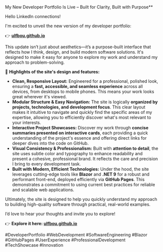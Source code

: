 ﻿My New Developer Portfolio Is Live – Built for Clarity, Built with Purpose**

Hello LinkedIn connections!

I'm excited to unveil the new version of my developer portfolio:

👉 **[ulfbou.github.io](https://ulfbou.github.io/)**

This update isn’t just about aesthetics—it’s a purpose-built interface that reflects how I think, design, and build modern software solutions. It's designed to make it easy for anyone to explore my work and understand my approach to problem-solving.

🧩 **Highlights of the site's design and features:**

* **Clean, Responsive Layout:** Engineered for a professional, polished look, ensuring a **fast, accessible, and seamless experience** across all devices, from desktops to mobile phones. This means your work looks great wherever it's viewed.
* **Modular Structure & Easy Navigation:** The site is logically **organized by projects, technologies, and development focus**. This clear layout makes it intuitive to navigate and quickly find the specific areas of my expertise, allowing you to efficiently discover what's most relevant to your interests.
* **Interactive Project Showcases:** Discover my work through **concise summaries presented on interactive cards**, each providing a quick understanding of the project's essence and offering direct links for deeper dives into the code on GitHub.
* **Visual Consistency & Professionalism:** Built with **attention to detail**, the site uses subtle color and typography to enhance readability and present a cohesive, professional brand. It reflects the care and precision I bring to every development task.
* **Built with Modern, Efficient Technologies:** Under the hood, the site leverages cutting-edge tools like **Blazor** and **.NET 9** for a robust and performant front-end, deployed efficiently via **GitHub Pages**. This demonstrates a commitment to using current best practices for reliable and scalable web applications.

Ultimately, the site is designed to help you quickly understand my approach to building high-quality software through practical, real-world examples.

I’d love to hear your thoughts and invite you to explore!

👉 **Explore it here: [ulfbou.github.io](https://ulfbou.github.io/)**

#DeveloperPortfolio #WebDevelopment #SoftwareEngineering #Blazor #GitHubPages #UserExperience #ProfessionalDevelopment #TechShowcase #Innovation